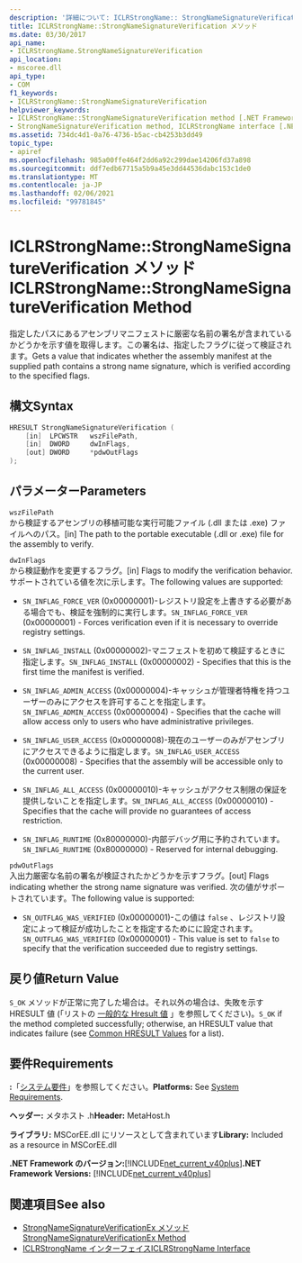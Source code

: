 ```yaml
---
description: '詳細について: ICLRStrongName:: StrongNameSignatureVerification メソッド'
title: ICLRStrongName::StrongNameSignatureVerification メソッド
ms.date: 03/30/2017
api_name:
- ICLRStrongName.StrongNameSignatureVerification
api_location:
- mscoree.dll
api_type:
- COM
f1_keywords:
- ICLRStrongName::StrongNameSignatureVerification
helpviewer_keywords:
- ICLRStrongName::StrongNameSignatureVerification method [.NET Framework hosting]
- StrongNameSignatureVerification method, ICLRStrongName interface [.NET Framework hosting]
ms.assetid: 734dc4d1-0a76-4736-b5ac-cb4253b3dd49
topic_type:
- apiref
ms.openlocfilehash: 985a00ffe464f2dd6a92c299dae14206fd37a898
ms.sourcegitcommit: ddf7edb67715a5b9a45e3dd44536dabc153c1de0
ms.translationtype: MT
ms.contentlocale: ja-JP
ms.lasthandoff: 02/06/2021
ms.locfileid: "99781845"
---
```

# <a name="iclrstrongnamestrongnamesignatureverification-method"></a><span data-ttu-id="005cb-103">ICLRStrongName::StrongNameSignatureVerification メソッド</span><span class="sxs-lookup"><span data-stu-id="005cb-103">ICLRStrongName::StrongNameSignatureVerification Method</span></span>

<span data-ttu-id="005cb-104">指定したパスにあるアセンブリマニフェストに厳密な名前の署名が含まれているかどうかを示す値を取得します。この署名は、指定したフラグに従って検証されます。</span><span class="sxs-lookup"><span data-stu-id="005cb-104">Gets a value that indicates whether the assembly manifest at the supplied path contains a strong name signature, which is verified according to the specified flags.</span></span>  
  
## <a name="syntax"></a><span data-ttu-id="005cb-105">構文</span><span class="sxs-lookup"><span data-stu-id="005cb-105">Syntax</span></span>  
  
```cpp  
HRESULT StrongNameSignatureVerification (  
    [in]  LPCWSTR   wszFilePath,  
    [in]  DWORD     dwInFlags,  
    [out] DWORD     *pdwOutFlags  
);  
```  
  
## <a name="parameters"></a><span data-ttu-id="005cb-106">パラメーター</span><span class="sxs-lookup"><span data-stu-id="005cb-106">Parameters</span></span>  

 `wszFilePath`  
 <span data-ttu-id="005cb-107">から検証するアセンブリの移植可能な実行可能ファイル (.dll または .exe) ファイルへのパス。</span><span class="sxs-lookup"><span data-stu-id="005cb-107">[in] The path to the portable executable (.dll or .exe) file for the assembly to verify.</span></span>  
  
 `dwInFlags`  
 <span data-ttu-id="005cb-108">から検証動作を変更するフラグ。</span><span class="sxs-lookup"><span data-stu-id="005cb-108">[in] Flags to modify the verification behavior.</span></span> <span data-ttu-id="005cb-109">サポートされている値を次に示します。</span><span class="sxs-lookup"><span data-stu-id="005cb-109">The following values are supported:</span></span>  
  
- <span data-ttu-id="005cb-110">`SN_INFLAG_FORCE_VER` (0x00000001)-レジストリ設定を上書きする必要がある場合でも、検証を強制的に実行します。</span><span class="sxs-lookup"><span data-stu-id="005cb-110">`SN_INFLAG_FORCE_VER` (0x00000001) - Forces verification even if it is necessary to override registry settings.</span></span>  
  
- <span data-ttu-id="005cb-111">`SN_INFLAG_INSTALL` (0x00000002)-マニフェストを初めて検証するときに指定します。</span><span class="sxs-lookup"><span data-stu-id="005cb-111">`SN_INFLAG_INSTALL` (0x00000002) - Specifies that this is the first time the manifest is verified.</span></span>  
  
- <span data-ttu-id="005cb-112">`SN_INFLAG_ADMIN_ACCESS` (0x00000004)-キャッシュが管理者特権を持つユーザーのみにアクセスを許可することを指定します。</span><span class="sxs-lookup"><span data-stu-id="005cb-112">`SN_INFLAG_ADMIN_ACCESS` (0x00000004) - Specifies that the cache will allow access only to users who have administrative privileges.</span></span>  
  
- <span data-ttu-id="005cb-113">`SN_INFLAG_USER_ACCESS` (0x00000008)-現在のユーザーのみがアセンブリにアクセスできるように指定します。</span><span class="sxs-lookup"><span data-stu-id="005cb-113">`SN_INFLAG_USER_ACCESS` (0x00000008) - Specifies that the assembly will be accessible only to the current user.</span></span>  
  
- <span data-ttu-id="005cb-114">`SN_INFLAG_ALL_ACCESS` (0x00000010)-キャッシュがアクセス制限の保証を提供しないことを指定します。</span><span class="sxs-lookup"><span data-stu-id="005cb-114">`SN_INFLAG_ALL_ACCESS` (0x00000010) - Specifies that the cache will provide no guarantees of access restriction.</span></span>  
  
- <span data-ttu-id="005cb-115">`SN_INFLAG_RUNTIME` (0x80000000)-内部デバッグ用に予約されています。</span><span class="sxs-lookup"><span data-stu-id="005cb-115">`SN_INFLAG_RUNTIME` (0x80000000) - Reserved for internal debugging.</span></span>  
  
 `pdwOutFlags`  
 <span data-ttu-id="005cb-116">入出力厳密な名前の署名が検証されたかどうかを示すフラグ。</span><span class="sxs-lookup"><span data-stu-id="005cb-116">[out] Flags indicating whether the strong name signature was verified.</span></span> <span data-ttu-id="005cb-117">次の値がサポートされています。</span><span class="sxs-lookup"><span data-stu-id="005cb-117">The following value is supported:</span></span>  
  
- <span data-ttu-id="005cb-118">`SN_OUTFLAG_WAS_VERIFIED` (0x00000001)-この値は `false` 、レジストリ設定によって検証が成功したことを指定するためにに設定されます。</span><span class="sxs-lookup"><span data-stu-id="005cb-118">`SN_OUTFLAG_WAS_VERIFIED` (0x00000001) - This value is set to `false` to specify that the verification succeeded due to registry settings.</span></span>  
  
## <a name="return-value"></a><span data-ttu-id="005cb-119">戻り値</span><span class="sxs-lookup"><span data-stu-id="005cb-119">Return Value</span></span>  

 <span data-ttu-id="005cb-120">`S_OK` メソッドが正常に完了した場合は。それ以外の場合は、失敗を示す HRESULT 値 (「リストの [一般的な Hresult 値](/windows/win32/seccrypto/common-hresult-values) 」を参照してください)。</span><span class="sxs-lookup"><span data-stu-id="005cb-120">`S_OK` if the method completed successfully; otherwise, an HRESULT value that indicates failure (see [Common HRESULT Values](/windows/win32/seccrypto/common-hresult-values) for a list).</span></span>  
  
## <a name="requirements"></a><span data-ttu-id="005cb-121">要件</span><span class="sxs-lookup"><span data-stu-id="005cb-121">Requirements</span></span>  

 <span data-ttu-id="005cb-122">**:**「[システム要件](../../get-started/system-requirements.md)」を参照してください。</span><span class="sxs-lookup"><span data-stu-id="005cb-122">**Platforms:** See [System Requirements](../../get-started/system-requirements.md).</span></span>  
  
 <span data-ttu-id="005cb-123">**ヘッダー:** メタホスト .h</span><span class="sxs-lookup"><span data-stu-id="005cb-123">**Header:** MetaHost.h</span></span>  
  
 <span data-ttu-id="005cb-124">**ライブラリ:** MSCorEE.dll にリソースとして含まれています</span><span class="sxs-lookup"><span data-stu-id="005cb-124">**Library:** Included as a resource in MSCorEE.dll</span></span>  
  
 <span data-ttu-id="005cb-125">**.NET Framework のバージョン:**[!INCLUDE[net_current_v40plus](../../../../includes/net-current-v40plus-md.md)]</span><span class="sxs-lookup"><span data-stu-id="005cb-125">**.NET Framework Versions:** [!INCLUDE[net_current_v40plus](../../../../includes/net-current-v40plus-md.md)]</span></span>  
  
## <a name="see-also"></a><span data-ttu-id="005cb-126">関連項目</span><span class="sxs-lookup"><span data-stu-id="005cb-126">See also</span></span>

- [<span data-ttu-id="005cb-127">StrongNameSignatureVerificationEx メソッド</span><span class="sxs-lookup"><span data-stu-id="005cb-127">StrongNameSignatureVerificationEx Method</span></span>](iclrstrongname-strongnamesignatureverificationex-method.md)
- [<span data-ttu-id="005cb-128">ICLRStrongName インターフェイス</span><span class="sxs-lookup"><span data-stu-id="005cb-128">ICLRStrongName Interface</span></span>](iclrstrongname-interface.md)
